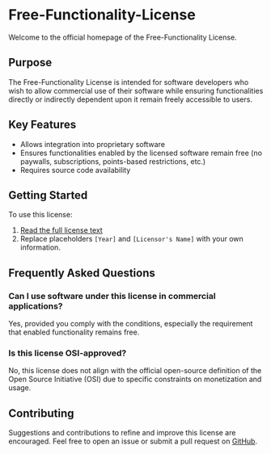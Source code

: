 # Free-Functionality-License

Welcome to the official homepage of the Free-Functionality License.

## Purpose

The Free-Functionality License is intended for software developers who wish to allow commercial use of their software while ensuring functionalities directly or indirectly dependent upon it remain freely accessible to users.

## Key Features

- Allows integration into proprietary software
- Ensures functionalities enabled by the licensed software remain free (no paywalls, subscriptions, points-based restrictions, etc.)
- Requires source code availability

## Getting Started

To use this license:

1. [Read the full license text](../LICENSE.txt)
2. Replace placeholders `[Year]` and `[Licensor's Name]` with your own information.

## Frequently Asked Questions

### Can I use software under this license in commercial applications?

Yes, provided you comply with the conditions, especially the requirement that enabled functionality remains free.

### Is this license OSI-approved?

No, this license does not align with the official open-source definition of the Open Source Initiative (OSI) due to specific constraints on monetization and usage.

## Contributing

Suggestions and contributions to refine and improve this license are encouraged. Feel free to open an issue or submit a pull request on [GitHub](https://github.com/NumeRA-Research/Free-Functionality-License).